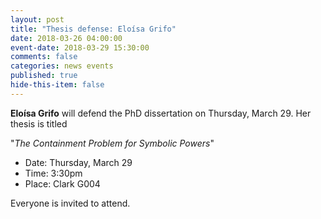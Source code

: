```yaml
---
layout: post
title: "Thesis defense: Eloísa Grifo"
date: 2018-03-26 04:00:00
event-date: 2018-03-29 15:30:00
comments: false
categories: news events
published: true
hide-this-item: false
---
```


**Eloísa Grifo** will defend the PhD dissertation on Thursday, March 29. 
Her thesis is titled 

"_The Containment Problem for Symbolic Powers_"

- Date: Thursday, March 29
- Time: 3:30pm
- Place: Clark G004

Everyone is invited to attend.
